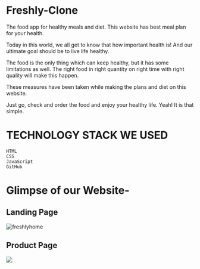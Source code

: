# Freshly-Clone
The food app for healthy meals and diet. This website has best meal plan for your health.

Today in this world, we all get to know that how important health is! And our ultimate goal should be to live life healthy.

The food is the only thing which can keep healthy, but it has some limitations as well. The right food in right quantity on right time with right quality will make this happen.

These measures have been taken while making the plans and diet on this website.

Just go, check and order the food and enjoy your healthy life. Yeah! It is that simple.

# TECHNOLOGY STACK WE USED

    HTML
    CSS
    JavaScript
    GitHub


# Glimpse of our Website-
## Landing Page
![freshlyhome](https://user-images.githubusercontent.com/97332040/166095748-a263ab67-af34-4fed-8a27-5d7755f8b160.png)
## Product Page
<img src="https://drive.google.com/file/d/1iHZE1xaHH1_YJ2Qn6a9VpAB5ngRv7ImL/view?usp=sharing"></img>

